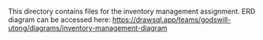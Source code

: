 This directory contains files for the inventory management assignment.
ERD diagram can be accessed here: https://drawsql.app/teams/godswill-utong/diagrams/inventory-management-diagram
